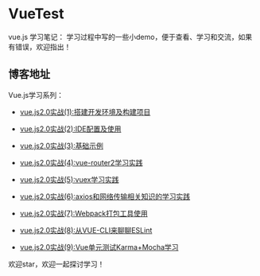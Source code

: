 # VueTest
vue.js 学习笔记：
学习过程中写的一些小demo，便于查看、学习和交流，如果有错误，欢迎指出！

## 博客地址

Vue.js学习系列：

* [vue.js2.0实战(1):搭建开发环境及构建项目](https://my.oschina.net/brillantzhao/blog/1541638)

* [vue.js2.0实战(2):IDE配置及使用](https://my.oschina.net/brillantzhao/blog/1541702) 

* [vue.js2.0实战(3):基础示例](https://my.oschina.net/brillantzhao/blog/1541821)

* [vue.js2.0实战(4):vue-router2学习实践](https://my.oschina.net/brillantzhao/blog/1541870)

* [vue.js2.0实战(5):vuex学习实践](https://my.oschina.net/brillantzhao/blog/1541896)

* [vue.js2.0实战(6):axios和网络传输相关知识的学习实践](https://my.oschina.net/brillantzhao/blog/1541915)

* [vue.js2.0实战(7):Webpack打包工具使用](https://my.oschina.net/brillantzhao/blog/1541919)

* [vue.js2.0实战(8):从VUE-CLI来聊聊ESLint](https://my.oschina.net/brillantzhao/blog/1542699)

* [vue.js2.0实战(9):Vue单元测试Karma+Mocha学习](https://my.oschina.net/brillantzhao/blog/1542705)

欢迎star，欢迎一起探讨学习！